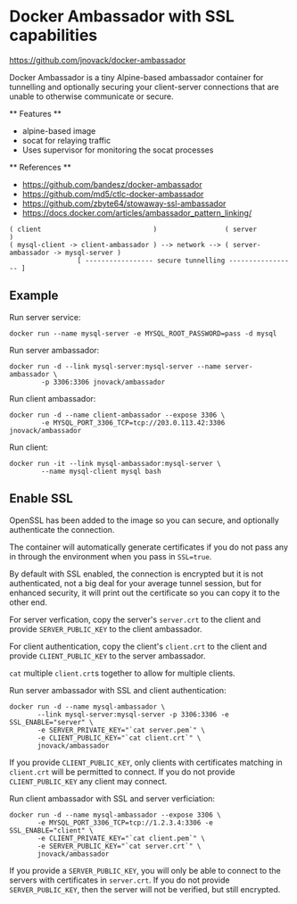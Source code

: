 # Docker Ambassador with SSL capabilities

https://github.com/jnovack/docker-ambassador

Docker Ambassador is a tiny Alpine-based ambassador container for
tunnelling and optionally securing your client-server connections
that are unable to otherwise communicate or secure.


** Features **
* alpine-based image
* socat for relaying traffic
* Uses supervisor for monitoring the socat processes


** References **
* https://github.com/bandesz/docker-ambassador
* https://github.com/md5/ctlc-docker-ambassador
* https://github.com/zbyte64/stowaway-ssl-ambassador
* https://docs.docker.com/articles/ambassador_pattern_linking/


```
( client                            )                 ( server                            )
( mysql-client -> client-ambassador ) --> network --> ( server-ambassador -> mysql-server )
                 [ ----------------- secure tunnelling ----------------- ]
```


## Example

Run server service:
```
docker run --name mysql-server -e MYSQL_ROOT_PASSWORD=pass -d mysql
```

Run server ambassador:
```
docker run -d --link mysql-server:mysql-server --name server-ambassador \
        -p 3306:3306 jnovack/ambassador
```

Run client ambassador:
```
docker run -d --name client-ambassador --expose 3306 \
        -e MYSQL_PORT_3306_TCP=tcp://203.0.113.42:3306 jnovack/ambassador
```

Run client:
```
docker run -it --link mysql-ambassador:mysql-server \
        --name mysql-client mysql bash
```


## Enable SSL

OpenSSL has been added to the image so you can secure, and optionally
authenticate the connection.

The container will automatically generate certificates if you do not pass
any in through the environment when you pass in `SSL=true`.

By default with SSL enabled, the connection is encrypted but it is not
authenticated, not a big deal for your average tunnel session, but for
enhanced security, it will print out the certificate so you can copy it
to the other end.

For server verfication, copy the server's `server.crt` to the client and
provide `SERVER_PUBLIC_KEY` to the client ambassador.

For client authentication, copy the client's `client.crt` to the client
and provide `CLIENT_PUBLIC_KEY` to the server ambassador.

`cat` multiple `client.crt`s together to allow for multiple clients.

Run server ambassador with SSL and client authentication:
```
docker run -d --name mysql-ambassador \
       --link mysql-server:mysql-server -p 3306:3306 -e SSL_ENABLE="server" \
       -e SERVER_PRIVATE_KEY="`cat server.pem`" \
       -e CLIENT_PUBLIC_KEY="`cat client.crt`" \
       jnovack/ambassador
```

If you provide `CLIENT_PUBLIC_KEY`, only clients with certificates
matching in `client.crt` will be permitted to connect. If you do not
provide `CLIENT_PUBLIC_KEY` any client may connect.


Run client ambassador with SSL and server verficiation:
```
docker run -d --name mysql-ambassador --expose 3306 \
       -e MYSQL_PORT_3306_TCP=tcp://1.2.3.4:3306 -e SSL_ENABLE="client" \
       -e CLIENT_PRIVATE_KEY="`cat client.pem`" \
       -e SERVER_PUBLIC_KEY="`cat server.crt`" \
       jnovack/ambassador
```

If you provide a `SERVER_PUBLIC_KEY`, you will only be able to connect to
the servers with certificates in `server.crt`. If you do not provide
`SERVER_PUBLIC_KEY`, then the server will not be verified, but still
encrypted.
